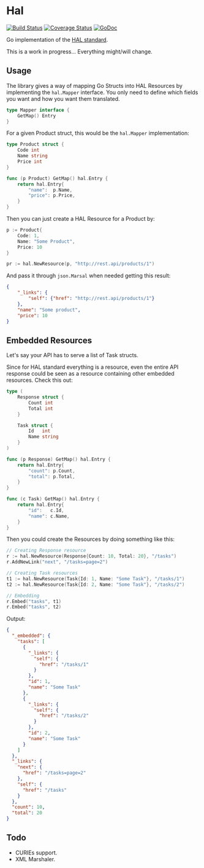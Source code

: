 Hal
===

[![Build Status](https://travis-ci.org/nvellon/hal.svg)](https://travis-ci.org/nvellon/hal)
[![Coverage Status](https://coveralls.io/repos/nvellon/hal/badge.svg?branch=master&service=github)](https://coveralls.io/github/nvellon/hal?branch=master)
[![GoDoc](https://godoc.org/github.com/nvellon/hal?status.svg)](https://godoc.org/github.com/nvellon/hal)

Go implementation of the [HAL standard](http://stateless.co/hal_specification.html).

This is a work in progress... Everything might/will change.

Usage
-----

The library gives a way of mapping Go Structs into HAL Resources by implementing the `hal.Mapper` interface. You only need to define which fields you want and how you want them translated.

```go
type Mapper interface {
	GetMap() Entry
}
```

For a given Product struct, this would be the `hal.Mapper` implementation:

```go
type Product struct {
	Code int
	Name string
	Price int
}

func (p Product) GetMap() hal.Entry {
	return hal.Entry{
		"name":  p.Name,
		"price": p.Price,
	}
}
```

Then you can just create a HAL Resource for a Product by:

```go
p := Product{
	Code: 1,
	Name: "Some Product",
	Price: 10
}

pr := hal.NewResource(p, "http://rest.api/products/1")
```

And pass it through `json.Marsal` when needed getting this result:

```json
{
	"_links": {
		"self": {"href": "http://rest.api/products/1"}
	},
	"name": "Some product",
	"price": 10
}
```

Embedded Resources
------------------

Let's say your API has to serve a list of Task structs.

Since for HAL standard everything is a resource, even the entire API response could be seen as a resource containing other embedded resources. Check this out:

```go
type (
	Response struct {
		Count int
		Total int
	}

	Task struct {
		Id   int
		Name string
	}
)

func (p Response) GetMap() hal.Entry {
	return hal.Entry{
		"count": p.Count,
		"total": p.Total,
	}
}

func (c Task) GetMap() hal.Entry {
	return hal.Entry{
		"id":   c.Id,
		"name": c.Name,
	}
}
```

Then you could create the Resources by doing something like this:

```go
// Creating Response resource
r := hal.NewResource(Response{Count: 10, Total: 20}, "/tasks")
r.AddNewLink("next", "/tasks=page=2")

// Creating Task resources
t1 := hal.NewResource(Task{Id: 1, Name: "Some Task"}, "/tasks/1")
t2 := hal.NewResource(Task{Id: 2, Name: "Some Task"}, "/tasks/2")

// Embedding
r.Embed("tasks", t1)
r.Embed("tasks", t2)
```

Output:

```json
{
  "_embedded": {
    "tasks": [
      {
        "_links": {
          "self": {
            "href": "/tasks/1"
          }
        },
        "id": 1,
        "name": "Some Task"
      },
      {
        "_links": {
          "self": {
            "href": "/tasks/2"
          }
        },
        "id": 2,
        "name": "Some Task"
      }
    ]
  },
  "_links": {
    "next": {
      "href": "/tasks=page=2"
    },
    "self": {
      "href": "/tasks"
    }
  },
  "count": 10,
  "total": 20
}
```

Todo
----

 * CURIEs support.
 * XML Marshaler.